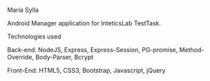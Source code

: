 Maria Sylla

Android Manager application for InteticsLab TestTask.

Technologies used

Back-end: NodeJS, Express, Express-Session, PG-promise, Method-Override, Body-Parser, Bcrypt

Front-End: HTML5, CSS3, Bootstrap, Javascript, jQuery
